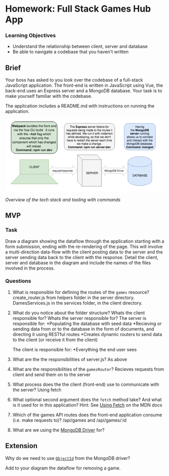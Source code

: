 # Homework: Full Stack Games Hub App

### Learning Objectives

- Understand the relationship between client, server and database
- Be able to navigate a codebase that you haven't written

## Brief

Your boss has asked to you look over the codebase of a full-stack JavaScript application. The front-end is written in JavaScript using Vue, the back-end uses an Express server and a MongoDB database. Your task is to make yourself familiar with the codebase.

The application includes a README.md with instructions on running the application.

![Overview of the tech stack and tooling with commands](images/tech_stack_with_commands.png)

*Overview of the tech stack and tooling with commands*

## MVP

### Task

Draw a diagram showing the dataflow through the application starting with a form submission, ending with the re-rendering of the page. This will involve a multi-direction data-flow with the client posting data to the server and the server sending data back to the client with the response. Detail the client, server and database in the diagram and include the names of the files involved in the process.

### Questions

1. What is responsible for defining the routes of the `games` resource?
    create_router.js from helpers folder in the server directory. 
    DamesServices.js in the services folder, in the client directory.

2. What do you notice about the folder structure?  Whats the client responsible for? Whats the server responsible for?
    The server is responsible for:
        *Populating the database with seed data
        *Recieving or sending data from or to the database in the form of documents, and directing it using RESTful routes
        *Creates dynamic routers to send data to the client (or receive it from the client)

    The client is responsible for:
        *Everything the end user sees
        

3. What are the the responsibilities of server.js?
    As above


4. What are the responsibilities of the `gamesRouter`?
    Recieves requests from client and send them on to the server

5. What process does the the client (front-end) use to communicate with the server?
    Using fetch

6. What optional second argument does the `fetch` method take? And what is it used for in this application? Hint: See [Using Fetch](https://developer.mozilla.org/en-US/docs/Web/API/Fetch_API/Using_Fetch) on the MDN docs


7. Which of the games API routes does the front-end application consume (i.e. make requests to)?
    /api/games and /api/games/:id

8. What are we using the [MongoDB Driver](http://mongodb.github.io/node-mongodb-native/) for?



## Extension

Why do we need to use [`ObjectId`](https://mongodb.github.io/node-mongodb-native/api-bson-generated/objectid.html) from the MongoDB driver?

Add to your diagram the dataflow for removing a game.
